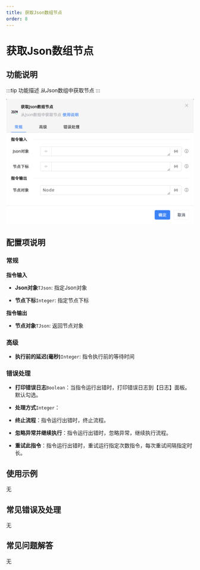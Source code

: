 ```yaml
---
title: 获取Json数组节点
order: 8
---
```


# 获取Json数组节点

## 功能说明

:::tip 功能描述
从Json数组中获取节点
:::

![获取Json数组节点](../../../assets/获取Json数组节点_command.png)

## 配置项说明

### 常规

**指令输入**

- **Json对象**`TJson`: 指定Json对象

- **节点下标**`Integer`: 指定节点下标


**指令输出**

- **节点对象**`TJson`: 返回节点对象

### 高级

- **执行前的延迟(毫秒)**`Integer`: 指令执行前的等待时间

### 错误处理

- **打印错误日志**`Boolean`：当指令运行出错时，打印错误日志到【日志】面板。默认勾选。

- **处理方式**`Integer`：

 - **终止流程**：指令运行出错时，终止流程。

 - **忽略异常并继续执行**：指令运行出错时，忽略异常，继续执行流程。

 - **重试此指令**：指令运行出错时，重试运行指定次数指令，每次重试间隔指定时长。

## 使用示例
无

## 常见错误及处理

无

## 常见问题解答

无

